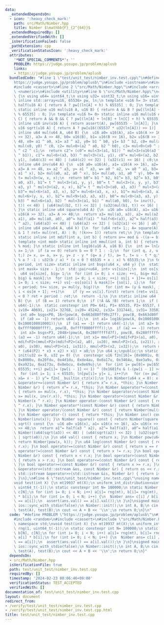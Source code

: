```yaml
---
data:
  _extendedDependsOn:
  - icon: ':heavy_check_mark:'
    path: src/Math/Nimber.hpp
    title: Nimber $\mathbb{F}_{2^{64}}$
  _extendedRequiredBy: []
  _extendedVerifiedWith: []
  _isVerificationFailed: false
  _pathExtension: cpp
  _verificationStatusIcon: ':heavy_check_mark:'
  attributes:
    '*NOT_SPECIAL_COMMENTS*': ''
    PROBLEM: https://judge.yosupo.jp/problem/aplusb
    links:
    - https://judge.yosupo.jp/problem/aplusb
  bundledCode: "#line 1 \"test/unit_test/nimber_inv.test.cpp\"\n#define PROBLEM \"\
    https://judge.yosupo.jp/problem/aplusb\"\n#include <iostream>\n#include <random>\n\
    #include <cassert>\n#line 2 \"src/Math/Nimber.hpp\"\n#include <array>\n#include\
    \ <numeric>\n#include <utility>\n#line 6 \"src/Math/Nimber.hpp\"\nclass Nimber\
    \ {\n using u64= uint64_t;\n using u32= uint32_t;\n using u16= uint16_t;\n static\
    \ inline std::array<u16, 65536> pw, ln;\n template <u16 h= 3> static inline u16\
    \ half(u16 A) { return A ? pw[(ln[A] + h) % 65535] : 0; }\n template <u16 h= 0>\
    \ static inline u16 mul(u16 A, u16 B) { return A && B ? pw[(ln[A] + ln[B] + h)\
    \ % 65535] : 0; }\n template <u16 h= 0> static inline u16 mul(u16 A, u16 B, u16\
    \ C) { return A && B && C ? pw[(ln[A] + ln[B] + ln[C] + h) % 65535] : 0; }\n static\
    \ inline u16 inv(u16 A) { return assert(A), pw[65535 - ln[A]]; }\n static inline\
    \ u16 sqrt(u16 A) { return A ? pw[u16((65537 * u32(ln[A])) >> 1)] : 0; }\n static\
    \ inline u64 mul(u64 A, u64 B) {\n  u16 a0= u16(A), a1= u16(A >> 16), a2= u16(A\
    \ >> 32), a3= A >> 48, b0= u16(B), b1= u16(B >> 16), b2= u16(B >> 32), b3= B >>\
    \ 48, x0= a1 ^ a0, x1= a3 ^ a2, y0= b1 ^ b0, y1= b3 ^ b2, c0= mul(a0, b0), c1=\
    \ mul(x0, y0) ^ c0, c2= mul<0>(a2 ^ a0, b2 ^ b0), c3= mul<0>(x0 ^ x1, y0 ^ y1)\
    \ ^ c2 ^ c1;\n  return c2^= (c0^= mul<3>(a1, b1)) ^ mul<3>(u16(a3 ^ a1), u16(b3\
    \ ^ b1)), c1^= mul<6>(a3, b3) ^ mul<3>(x1, y1), c0^= mul<6>(a2, b2) ^ mul<6>(x1,\
    \ y1), (u64(c3) << 48) | (u64(c2) << 32) | (u32(c1) << 16) | c0;\n }\n static\
    \ inline u64 inv(u64 A) {\n  u16 a0= u16(A), a1= u16(A >> 16), a2= u16(A >> 32),\
    \ a3= A >> 48, x= a2 ^ a3, y= a1 ^ a3, w= a0 ^ a2, v= a0 ^ a1, b3= mul(a1, a2,\
    \ a1 ^ x), b2= mul(a0, a2, a0 ^ x), b1= mul(a0, a1, a0 ^ y), b0= mul(a0, v, w),\
    \ t= mul<3>(w, x, x);\n  return b0^= b1 ^ b2, b1^= b3, b2^= b3, b0^= b3^= mul(a0,\
    \ a0, a3), b1^= t ^ mul<3>(a1, y, y), b0^= t ^ mul<3>(v, y, y), b3^= t= mul<3>(a1,\
    \ a3, y) ^ mul<3>(a2, x, x), b2^= t ^ mul<3>(a0, a3, a3) ^ mul<3>(a1, a1, a2),\
    \ b3^= mul<6>(a3, a3, x), b2^= mul<6>(a3, x, x), b1^= mul<6>(a3, a3, y ^ w), b0^=\
    \ mul<6>(y, x, x), b2^= mul<9>(a3, a3, a3), b0^= mul<9>(a3, a3, y), t= mul<6>(x,\
    \ b3) ^ mul<6>(a3, b2) ^ mul<3>(a1, b1) ^ mul(a0, b0), t= inv(t), (u64(mul(b3,\
    \ t)) << 48) | (u64(mul(b2, t)) << 32) | (u32(mul(b1, t)) << 16) | mul(b0, t);\n\
    \ }\n static inline u64 square(u64 A) {\n  u16 a0= u16(A), a1= u16(A >> 16), a2=\
    \ u16(A >> 32), a3= A >> 48;\n  return a3= mul(a3, a3), a2= mul(a2, a2), a1= mul(a1,\
    \ a1), a0= mul(a0, a0), a0^= half(a1) ^ half<6>(a3), a2^= half(a3), a1^= half(a3\
    \ ^ a2), (u64(a3) << 48) | (u64(a2) << 32) | (u32(a1) << 16) | a0;\n }\n static\
    \ inline u64 pow(u64 A, u64 k) {\n  for (u64 ret= 1;; A= square(A))\n   if (k\
    \ & 1 ? ret= mul(ret, A) : 0; !(k>>= 1)) return ret;\n }\n template <int mod>\
    \ static inline int mdif(int a, int b) { return a+= mod & -((a-= b) < 0); }\n\
    \ template <int mod> static inline int mmul(int a, int b) { return u64(a) * b\
    \ % mod; }\n static inline int log16(u16 A, u16 B) {\n  int a= ln[A], b= ln[B],\
    \ x= 1;\n  if (a == 0) return b == 0 ? 1 : -1;\n  for (int q, z, u, y= 0, t= 65535;\
    \ t;) z= x, u= a, x= y, y= z - y * (q= a / t), a= t, t= u - t * q;\n  return b\
    \ % a ? -1 : u32(b / a) * (x < 0 ? 65535 + x : x) % 65535;\n }\n template <int\
    \ period, int size> static inline int bsgs(u64 x, u64 y) {\n  static constexpr\
    \ int mask= size - 1;\n  std::pair<u64, int> vs[size];\n  int os[size + 1]= {};\n\
    \  u64 so[size], big= 1;\n  for (int i= 0; i < size; ++i, big= mul(big, x)) ++os[(so[i]=\
    \ big) & mask];\n  for (int i= 0; i < size; ++i) os[i + 1]+= os[i];\n  for (int\
    \ i= 0; i < size; ++i) vs[--os[so[i] & mask]]= {so[i], i};\n  for (int t= 0; t\
    \ < period; t+= size, y= mul(y, big))\n   for (int m= (y & mask), i= os[m], ret;\
    \ i < os[m + 1]; ++i)\n    if (y == vs[i].first) return (ret= vs[i].second - t)\
    \ < 0 ? ret + period : ret;\n  return -1;\n }\n static inline u64 log(u64 A, u64\
    \ B) {\n  if (B == 1) return 0;\n  if (!A && !B) return 1;\n  if (!A || !B) return\
    \ u64(-1);\n  static constexpr int P0= 641, P1= 65535, P2= 65537, P3= 6700417,\
    \ iv10= 40691, iv21= 32768, iv20= 45242, iv32= 3317441, iv31= 3350208, iv30= 3883315;\n\
    \  int a0= bsgs<P0, 16>(pow(A, 0x663d80ff99c27f), pow(B, 0x663d80ff99c27f));\n\
    \  if (a0 == -1) return u64(-1);\n  int a1= log16(pow(A, 0x1000100010001), pow(B,\
    \ 0x1000100010001));\n  if (a1 == -1) return u64(-1);\n  int a2= bsgs<P2, 256>(pow(A,\
    \ 0xffff0000ffff), pow(B, 0xffff0000ffff));\n  if (a2 == -1) return u64(-1);\n\
    \  int a3= bsgs<P3, 2048>(pow(A, 0x280fffffd7f), pow(B, 0x280fffffd7f));\n  if\
    \ (a3 == -1) return u64(-1);\n  int x1= mmul<P1>(mdif<P1>(a1, a0), iv10), x2=\
    \ mdif<P2>(mmul<P2>(mdif<P2>(a2, a0), iv20), mmul<P2>(x1, iv21)), x3= mdif<P3>(mdif<P3>(mmul<P3>(mdif<P3>(a3,\
    \ a0), iv30), mmul<P3>(x1, iv31)), mmul<P3>(x2, iv32));\n  return u64(P0) * (u64(P1)\
    \ * (u64(P2) * x3 + x2) + x1) + a0;\n }\n u64 x;\npublic:\n static inline void\
    \ init(u32 x= 0, u32 y= 0) {\n  constexpr u16 f2n[16]= {0x0001u, 0x2827u, 0x392bu,\
    \ 0x8000u, 0x20fdu, 0x4d1du, 0xde4au, 0x0a17u, 0x3464u, 0xe3a9u, 0x6d8du, 0x34bcu,\
    \ 0xa921u, 0xa173u, 0x0ebcu, 0x0e69u};\n  for (int i= pw[0]= pw[65535]= 1; i <\
    \ 65535; ++i) pw[i]= (pw[i - 1] << 1) ^ (0x1681fu & (-(pw[i - 1] >= 0x8000u)));\n\
    \  for (int i= 1; i < 65535; ln[pw[i]= y]= i, i++)\n   for (x= pw[i], y= 0; x;\
    \ x&= x - 1) y^= f2n[__builtin_ctz(x)];\n }\n Nimber(u64 x_= 0): x(x_) {}\n Nimber\
    \ &operator+=(const Nimber &r) { return x^= r.x, *this; }\n Nimber &operator-=(const\
    \ Nimber &r) { return x^= r.x, *this; }\n Nimber &operator*=(const Nimber &r)\
    \ { return x= mul(x, r.x), *this; }\n Nimber &operator/=(const Nimber &r) { return\
    \ x= mul(x, inv(r.x)), *this; }\n Nimber operator+(const Nimber &r) const { return\
    \ Nimber(x ^ r.x); }\n Nimber operator-(const Nimber &r) const { return Nimber(x\
    \ ^ r.x); }\n Nimber operator*(const Nimber &r) const { return Nimber(mul(x, r.x));\
    \ }\n Nimber operator/(const Nimber &r) const { return Nimber(mul(x, inv(r.x)));\
    \ }\n Nimber operator-() const { return *this; }\n Nimber inv() const { return\
    \ Nimber(inv(x)); }\n Nimber square() const { return Nimber(square(x)); }\n Nimber\
    \ sqrt() const {\n  u16 a0= u16(x), a1= u16(x >> 16), a2= u16(x >> 32), a3= x\
    \ >> 48;\n  return a1^= half(a3 ^ a2), a2^= half(a3), a0^= half(a1) ^ half<6>(a3),\
    \ Nimber((u64(sqrt(a3)) << 48) | (u64(sqrt(a2)) << 32) | (u32(sqrt(a1)) << 16)\
    \ | sqrt(a0));\n }\n u64 val() const { return x; }\n Nimber pow(u64 k) const {\
    \ return Nimber(pow(x, k)); }\n u64 log(const Nimber &r) const { return log(x,\
    \ r.x); }\n bool operator==(const Nimber &r) const { return x == r.x; }\n bool\
    \ operator!=(const Nimber &r) const { return x != r.x; }\n bool operator<(const\
    \ Nimber &r) const { return x < r.x; }\n bool operator>(const Nimber &r) const\
    \ { return x > r.x; }\n bool operator<=(const Nimber &r) const { return x <= r.x;\
    \ }\n bool operator>=(const Nimber &r) const { return x >= r.x; }\n friend std::ostream\
    \ &operator<<(std::ostream &os, const Nimber &r) { return os << r.x; }\n friend\
    \ std::istream &operator>>(std::istream &is, Nimber &r) { return is >> r.x, is;\
    \ }\n};\n#line 6 \"test/unit_test/nimber_inv.test.cpp\"\nusing namespace std;\n\
    void test(int X) {\n mt19937 mt(X);\n uniform_int_distribution<uint64_t> rng(1,\
    \ uint64_t(-1));\n static constexpr int N= 100000;\n static Nimber a[N], b[N],\
    \ c[N];\n for (int i= 0; i < N; i++) a[i]= rng(mt), b[i]= rng(mt), c[i]= a[i]\
    \ * b[i];\n for (int i= 0; i < N; i++) {\n  Nimber ans= c[i] / b[i];\n  assert(ans\
    \ == a[i]);\n  assert(ans.val() == a[i].val());\n }\n}\nsigned main() {\n cin.tie(0);\n\
    \ ios::sync_with_stdio(false);\n Nimber::init();\n int A, B;\n cin >> A >> B;\n\
    \ test(A), test(B);\n cout << A + B << '\\n';\n return 0;\n}\n"
  code: "#define PROBLEM \"https://judge.yosupo.jp/problem/aplusb\"\n#include <iostream>\n\
    #include <random>\n#include <cassert>\n#include \"src/Math/Nimber.hpp\"\nusing\
    \ namespace std;\nvoid test(int X) {\n mt19937 mt(X);\n uniform_int_distribution<uint64_t>\
    \ rng(1, uint64_t(-1));\n static constexpr int N= 100000;\n static Nimber a[N],\
    \ b[N], c[N];\n for (int i= 0; i < N; i++) a[i]= rng(mt), b[i]= rng(mt), c[i]=\
    \ a[i] * b[i];\n for (int i= 0; i < N; i++) {\n  Nimber ans= c[i] / b[i];\n  assert(ans\
    \ == a[i]);\n  assert(ans.val() == a[i].val());\n }\n}\nsigned main() {\n cin.tie(0);\n\
    \ ios::sync_with_stdio(false);\n Nimber::init();\n int A, B;\n cin >> A >> B;\n\
    \ test(A), test(B);\n cout << A + B << '\\n';\n return 0;\n}"
  dependsOn:
  - src/Math/Nimber.hpp
  isVerificationFile: true
  path: test/unit_test/nimber_inv.test.cpp
  requiredBy: []
  timestamp: '2024-02-23 00:06:46+09:00'
  verificationStatus: TEST_ACCEPTED
  verifiedWith: []
documentation_of: test/unit_test/nimber_inv.test.cpp
layout: document
redirect_from:
- /verify/test/unit_test/nimber_inv.test.cpp
- /verify/test/unit_test/nimber_inv.test.cpp.html
title: test/unit_test/nimber_inv.test.cpp
---
```

